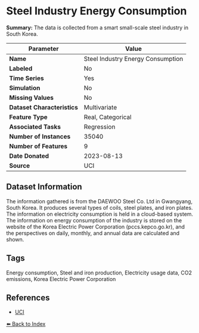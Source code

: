 # Steel Industry Energy Consumption

**Summary:** The data is collected from a smart small-scale steel industry in South Korea.

| Parameter | Value |
| --- | --- |
| **Name** | Steel Industry Energy Consumption |
| **Labeled** | No |
| **Time Series** | Yes |
| **Simulation** | No |
| **Missing Values** | No |
| **Dataset Characteristics** | Multivariate |
| **Feature Type** | Real, Categorical |
| **Associated Tasks** | Regression |
| **Number of Instances** | 35040 |
| **Number of Features** | 9 |
| **Date Donated** | 2023-08-13 |
| **Source** | UCI |

## Dataset Information

The information gathered is from the DAEWOO Steel Co. Ltd in Gwangyang, South Korea. It produces several types of coils, steel plates, and iron plates. The information on electricity consumption is held in a cloud-based system. The information on energy consumption of the industry is stored on the website of the Korea Electric Power Corporation (pccs.kepco.go.kr), and the perspectives on daily, monthly, and annual data are calculated and shown.

## Tags

Energy consumption, Steel and iron production, Electricity usage data, CO2 emissions, Korea Electric Power Corporation

## References

- [UCI](https://archive.ics.uci.edu/dataset/851/steel+industry+energy+consumption)

[⬅️ Back to Index](../README.md)
